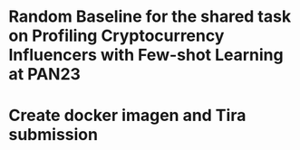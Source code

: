 # Random Baseline for the shared task on Profiling Cryptocurrency Influencers with Few-shot Learning at PAN23

# Create docker imagen and Tira submission
